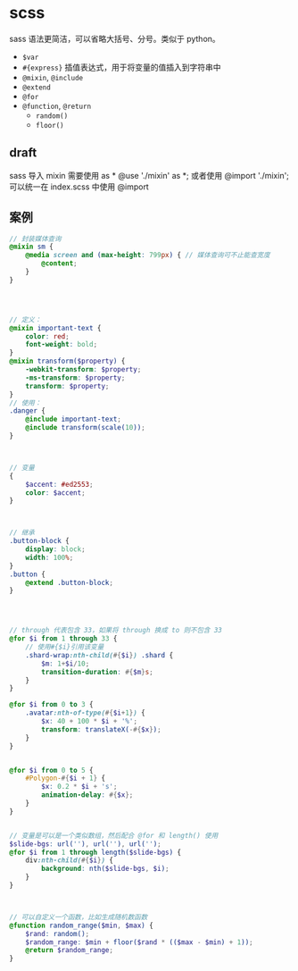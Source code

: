 # scss

sass 语法更简洁，可以省略大括号、分号。类似于 python。

- `$var`
- `#{express}` 插值表达式，用于将变量的值插入到字符串中
- `@mixin`, `@include`
- `@extend`
- `@for`
- `@function`, `@return`
  - `random()`
  - `floor()`

## draft

sass 导入 mixin
  需要使用 as *
    @use  './mixin' as *;
  或者使用
    @import './mixin';
  可以统一在 index.scss 中使用 @import


## 案例

```scss
// 封装媒体查询
@mixin sm {
    @media screen and (max-height: 799px) { // 媒体查询可不止能查宽度
        @content;
    }
}




// 定义：
@mixin important-text {
    color: red;
    font-weight: bold;
}
@mixin transform($property) {
    -webkit-transform: $property;
    -ms-transform: $property;
    transform: $property;
}
// 使用：
.danger {
    @include important-text;
    @include transform(scale(10));
}



// 变量
{
    $accent: #ed2553;
    color: $accent;
}



// 继承
.button-block {
    display: block;
    width: 100%;
}
.button {
    @extend .button-block;
}




// through 代表包含 33，如果将 through 换成 to 则不包含 33
@for $i from 1 through 33 {
    // 使用#{$i}引用该变量
    .shard-wrap:nth-child(#{$i}) .shard {
        $m: 1+$i/10;
        transition-duration: #{$m}s;
    }
}

@for $i from 0 to 3 {
    .avatar:nth-of-type(#{$i+1}) {
        $x: 40 + 100 * $i + '%';
        transform: translateX(-#{$x});
    }
}


@for $i from 0 to 5 {
    #Polygon-#{$i + 1} {
        $x: 0.2 * $i + 's';
        animation-delay: #{$x};
    }
}


// 变量是可以是一个类似数组，然后配合 @for 和 length() 使用
$slide-bgs: url(''), url(''), url('');
@for $i from 1 through length($slide-bgs) {
    div:nth-child(#{$i}) {
        background: nth($slide-bgs, $i);
    }
}



// 可以自定义一个函数，比如生成随机数函数
@function random_range($min, $max) {
    $rand: random();
    $random_range: $min + floor($rand * (($max - $min) + 1));
    @return $random_range;
}
```

